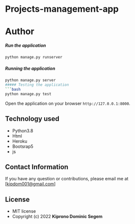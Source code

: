 # Projects-management-app
# Author

##### Run the application  
 ```bash 
 python manage.py runserver 
``` 
##### Running the application  
 ```bash 
 python manage.py server 
##### Testing the application  
 ```bash 
 python manage.py test 
```
Open the application on your browser `http://127.0.0.1:8000`.  
  
  
## Technology used  
  
* Python3.8
* Html
* Heroku
* Bootsrap5
* js

## Contact Information   
If you have any question or contributions, please email me at [kipdom001@gmail.com]  
  
## License 
* MIT license
* Copyright (c) 2022 **Kiprono Dominic Segem**
